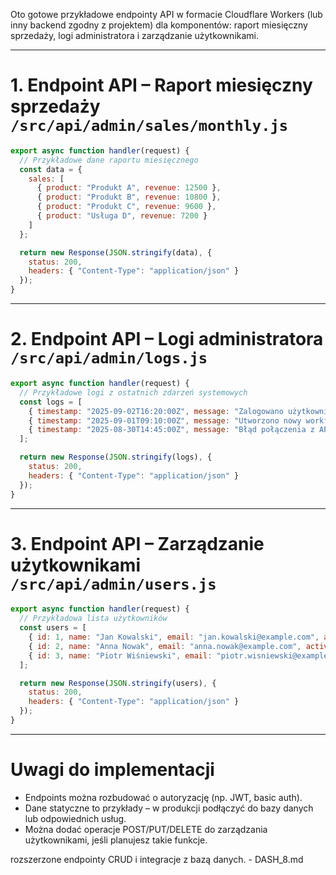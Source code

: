 Oto gotowe przykładowe endpointy API w formacie Cloudflare Workers (lub inny backend zgodny z projektem) dla komponentów: raport miesięczny sprzedaży, logi administratora i zarządzanie użytkownikami.

***

# 1. Endpoint API – Raport miesięczny sprzedaży `/src/api/admin/sales/monthly.js`

```js
export async function handler(request) {
  // Przykładowe dane raportu miesięcznego
  const data = {
    sales: [
      { product: "Produkt A", revenue: 12500 },
      { product: "Produkt B", revenue: 10800 },
      { product: "Produkt C", revenue: 9600 },
      { product: "Usługa D", revenue: 7200 }
    ]
  };

  return new Response(JSON.stringify(data), {
    status: 200,
    headers: { "Content-Type": "application/json" }
  });
}
```

***

# 2. Endpoint API – Logi administratora `/src/api/admin/logs.js`

```js
export async function handler(request) {
  // Przykładowe logi z ostatnich zdarzeń systemowych
  const logs = [
    { timestamp: "2025-09-02T16:20:00Z", message: "Zalogowano użytkownika admin" },
    { timestamp: "2025-09-01T09:10:00Z", message: "Utworzono nowy workflow" },
    { timestamp: "2025-08-30T14:45:00Z", message: "Błąd połączenia z API zewnętrznym" }
  ];

  return new Response(JSON.stringify(logs), {
    status: 200,
    headers: { "Content-Type": "application/json" }
  });
}
```

***

# 3. Endpoint API – Zarządzanie użytkownikami `/src/api/admin/users.js`

```js
export async function handler(request) {
  // Przykładowa lista użytkowników
  const users = [
    { id: 1, name: "Jan Kowalski", email: "jan.kowalski@example.com", active: true },
    { id: 2, name: "Anna Nowak", email: "anna.nowak@example.com", active: false },
    { id: 3, name: "Piotr Wiśniewski", email: "piotr.wisniewski@example.com", active: true }
  ];

  return new Response(JSON.stringify(users), {
    status: 200,
    headers: { "Content-Type": "application/json" }
  });
}
```

***

# Uwagi do implementacji

- Endpoints można rozbudować o autoryzację (np. JWT, basic auth).  
- Dane statyczne to przykłady – w produkcji podłączyć do bazy danych lub odpowiednich usług.  
- Można dodać operacje POST/PUT/DELETE do zarządzania użytkownikami, jeśli planujesz takie funkcje.  

 rozszerzone endpointy CRUD i integracje z bazą danych. - DASH_8.md